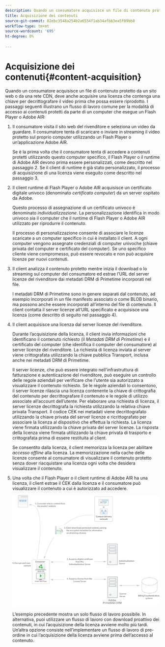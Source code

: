 ```yaml
---
description: Quando un consumatore acquisisce un file di contenuto protetto da un sito web o da una rete CDN, deve anche acquisire una licenza che contenga una chiave per decrittografare il video prima che possa essere riprodotto. I passaggi seguenti illustrano un flusso di lavoro comune per la modalità di accesso ai contenuti protetti da parte di un computer che esegue un Flash Player o Adobe AIR
title: Acquisizione dei contenuti
source-git-commit: 02ebc3548a254b2a6554f1ab34afbb3ea5f09bb8
workflow-type: tm+mt
source-wordcount: '695'
ht-degree: 0%

---
```


# Acquisizione dei contenuti{#content-acquisition}

Quando un consumatore acquisisce un file di contenuto protetto da un sito web o da una rete CDN, deve anche acquisire una licenza che contenga una chiave per decrittografare il video prima che possa essere riprodotto. I passaggi seguenti illustrano un flusso di lavoro comune per la modalità di accesso ai contenuti protetti da parte di un computer che esegue un Flash Player o Adobe AIR:

1. Il consumatore visita il sito web del rivenditore e seleziona un video da guardare. Il consumatore tenta di scaricare o inviare in streaming il video protetto sul proprio computer utilizzando un Flash Player o un’applicazione Adobe AIR.

   Se è la prima volta che il consumatore tenta di accedere a contenuti protetti utilizzando questo computer specifico, il Flash Player o il runtime di Adobe AIR devono prima essere personalizzati, come descritto nel passaggio 2. Se il client di runtime è già stato personalizzato, il processo di acquisizione di una licenza viene eseguito come descritto nel passaggio 3.

1. Il client runtime di Flash Player o Adobe AIR acquisisce un certificato digitale univoco (denominato *certificato computer*) da un server ospitato da Adobe.

   Questo processo di assegnazione di un certificato univoco è denominato *individualizzazione*. La personalizzazione identifica in modo univoco sia il computer che il runtime di Flash Player o Adobe AIR utilizzato per riprodurre il contenuto.

   Il processo di personalizzazione consente di associare le licenze scaricate a un computer specifico in cui è installato il client. A ogni computer vengono assegnate credenziali di computer univoche (chiave privata del computer e certificato del computer). Se uno specifico cliente viene compromesso, può essere revocato e non può acquisire licenze per nuovi contenuti.

1. Il client analizza il contenuto protetto mentre inizia il download o lo streaming sul computer del consumatore ed estrae l’URL del server licenze del rivenditore dai metadati DRM di Primetime incorporati nel file.

   I metadati DRM di Primetime sono in genere separati dal contenuto, ad esempio incorporati in un file manifesto associato o come BLOB binario, ma possono anche essere incorporati all’interno del file di contenuto. Il client contatta il server licenze all’URL specificato e acquisisce una licenza (come descritto di seguito nel passaggio 4).
1. Il client acquisisce una licenza dal server licenze del rivenditore.

   Durante l’acquisizione della licenza, il client invia informazioni che identificano il contenuto richiesto (il *Metadati DRM di Primetime*) e il certificato del computer (che identifica il computer del consumatore) al server licenze del rivenditore. La richiesta di licenza inviata al server viene crittografata utilizzando la chiave pubblica Transport, inclusa anche nei metadati DRM di Primetime.

   Il server licenze, che può essere integrato nell&#39;infrastruttura di fatturazione e autenticazione del rivenditore, può eseguire un controllo delle regole aziendali per verificare che l&#39;utente sia autorizzato a visualizzare il contenuto richiesto. Se le regole aziendali lo consentono, il server licenze rilascia una licenza contenente la chiave di crittografia del contenuto per decrittografare il contenuto e le regole di utilizzo associate all’account dell’utente. Per elaborare una richiesta di licenza, il server licenze decrittografa la richiesta utilizzando la relativa chiave privata Transport. Il codice CEK nei metadati viene decrittografato utilizzando la chiave privata del server licenze e ricrittografato per associare la licenza al dispositivo che effettua la richiesta. La licenza viene firmata utilizzando la chiave privata del server licenze. La risposta della licenza viene firmata utilizzando la chiave privata di trasporto e crittografata prima di essere restituita al client.

   Se consentito dalla licenza, il client memorizza la licenza per abilitare *accesso offline* alla licenza. La memorizzazione nella cache delle licenze consente al consumatore di visualizzare il contenuto protetto senza dover riacquistare una licenza ogni volta che desidera visualizzare il contenuto.

1. Una volta che il Flash Player o il client runtime di Adobe AIR ha una licenza, il client estrae il CEK dalla licenza e il consumatore può visualizzare il contenuto a cui è autorizzato ad accedere.

   <!--<a id="fig_s43_gc2_44"></a>-->

   ![](assets/FMRMS_fig01_web.png)

   L’esempio precedente mostra un solo flusso di lavoro possibile. In alternativa, puoi utilizzare un flusso di lavoro con download proattivo dei contenuti, in cui l’acquisizione della licenza avviene molto più tardi. Un’altra opzione consiste nell’implementare un flusso di lavoro di pre-ordine in cui l’acquisizione della licenza avviene prima dell’accesso al contenuto.
